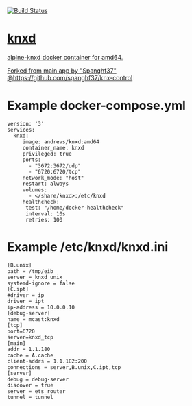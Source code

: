 <a href="https://travis-ci.com/github/cyberatz/knxd">![Build Status](https://travis-ci.com/cyberatz/knxd.svg?branch=amd64)

# knxd
alpine-knxd docker container for amd64.

Forked from main app by "Spanghf37" @https://github.com/spanghf37/knx-control

# Example docker-compose.yml
```
version: '3'
services:  
  knxd:
     image: andrevs/knxd:amd64
     container_name: knxd
     privileged: true
     ports:
       - "3672:3672/udp"
       - "6720:6720/tcp"
     network_mode: "host"
     restart: always
     volumes:
       - </share/knxd>:/etc/knxd
     healthcheck:
      test: "/home/docker-healthcheck"
      interval: 10s
      retries: 100
```

# Example /etc/knxd/knxd.ini
```
[B.unix]
path = /tmp/eib
server = knxd_unix
systemd-ignore = false
[C.ipt]
#driver = ip
driver = ipt
ip-address = 10.0.0.10
[debug-server]
name = mcast:knxd
[tcp]
port=6720
server=knxd_tcp
[main]
addr = 1.1.180
cache = A.cache
client-addrs = 1.1.182:200
connections = server,B.unix,C.ipt,tcp
[server]
debug = debug-server
discover = true
server = ets_router
tunnel = tunnel
```
 
